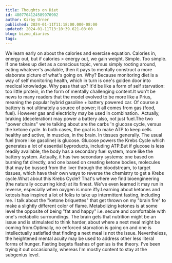 ```yaml
---
title: Thoughts on Diet
id: 4807704124589970902
author: Kirby Urner
published: 2024-01-11T11:18:00.000-08:00
updated: 2024-01-11T13:10:39.621-08:00
blog: bizmo_diaries
tags: 
---
```


We learn early on about the calories and exercise equation. Calories in, energy out, but if calories > energy out, we gain weight. Simple. Too simple.
If one takes up diet as a conscious topic, versus simply rooting around, eating whatever's available, then it pays to mentally construct a more elaborate picture of what's going on. Why? Because monitoring diet is a way of self monitoring health, which in turn is one's golden door into medical knowledge. Why pass that up? It'd be like a form of self starvation: too little protein, in the form of mentally challenging content.It won't be news to many readers that the model evolved to be more like a Prius, meaning the popular hybrid gasoline + battery powered car. Of course a battery is not ultimately a source of power; it all comes from gas (food, fuel). However gas and electricity may be used in combination.  Actually, braking (deceleration) may power a battery also, not just fuel.The two "power chains" we're talking about are the carbs 'n glucose cycle, versus the ketone cycle. In both cases, the goal is to make ATP to keep cells healthy and active, in muscles, in the brain. In tissues generally. The usual fuel (more like gasoline) is glucose. Glucose powers the Krebs Cycle which generates a lot of essential byproducts, including ATP.But if glucose is less readily available, the body has a secondary fuel system, more like the battery system. Actually, it has two secondary systems: one based on burning fat directly, and one based on creating ketone bodies, molecules that may be bussed from the liver through the bloodstream, to target tissues, which have their own ways to reverse the chemistry to get a Krebs cycle.What about this Krebs Cycle? That's where we find bioengineering (the naturally occurring kind) at its finest. We've even learned it may run in reverse, especially when oxygen is more iffy.Learning about ketones and ketosis has inspired a lot of folks to take up intermittent fasting, including me. I talk about the "ketone briquettes" that get thrown on my "brain fire" to make a slightly different color of flame. Metabolizing ketones is at some level the opposite of being "fat and happy" i.e. secure and comfortable with one's metabolic surroundings. The brain gets that nutrition might be an issue and is stimulated to think harder, about where a next meal might be coming from.Optimally, no enforced starvation is going on and one is intellectually satisfied that finding a next meal is not the issue. Nevertheless, the heightened mental acuity may be used to address other less literal forms of hunger. Fasting begets flashes of genius is the theory. I've been trying it out occasionally, whereas I'm mostly content to stay at the subgenius level.